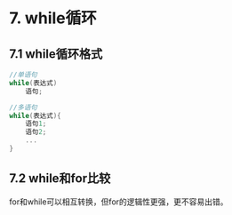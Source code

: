 # 7. while循环

## 7.1 while循环格式
```c
//单语句
while(表达式)
    语句;

//多语句
while(表达式){
    语句1;
    语句2;
    ...
}
```


## 7.2 while和for比较
for和while可以相互转换，但for的逻辑性更强，更不容易出错。
